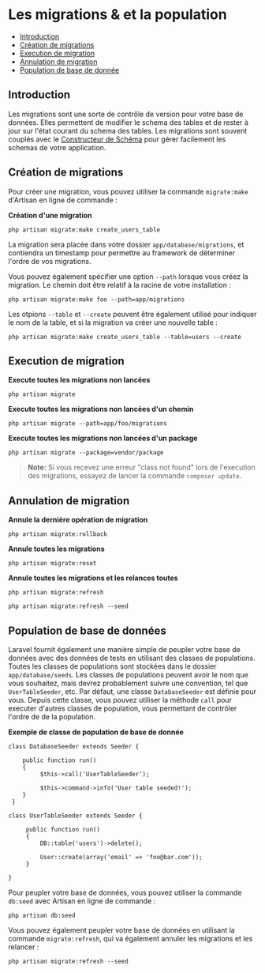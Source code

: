 # Les migrations & et la population

- [Introduction](#introduction)
- [Création de migrations](#creating-migrations)
- [Execution de migration](#running-migrations)
- [Annulation de migration](#rolling-back-migrations)
- [Population de base de donnée](#database-seeding)

<a name="introduction"></a>
## Introduction

Les migrations sont une sorte de contrôle de version pour votre base de données. Elles permettent de modifier le schema des tables et de rester à jour sur l'état courant du schema des tables. Les migrations sont souvent couplés avec le [Constructeur de Schéma](/docs/4/schema) pour gérer facilement les schemas de votre application.

<a name="creating-migrations"></a>
## Création de migrations

Pour créer une migration, vous pouvez utiliser la commande `migrate:make` d'Artisan en ligne de commande :

**Création d'une migration**

	php artisan migrate:make create_users_table

La migration sera placée dans votre dossier `app/database/migrations`, et contiendra un timestamp pour permettre au framework de déterminer l'ordre de vos migrations.

Vous pouvez également spécifier une option `--path` lorsque vous créez la migration. Le chemin doit être relatif à la racine de votre installation :

	php artisan migrate:make foo --path=app/migrations

Les otpions `--table` et `--create` peuvent être également utilisé pour indiquer le nom de la table, et si la migration va créer une nouvelle table :

	php artisan migrate:make create_users_table --table=users --create

<a name="running-migrations"></a>
## Execution de migration

**Execute toutes les migrations non lancées**

	php artisan migrate

**Execute toutes les migrations non lancées d'un chemin**

	php artisan migrate --path=app/foo/migrations

**Execute toutes les migrations non lancées d'un package**

	php artisan migrate --package=vendor/package

> **Note:** Si vous recevez une erreur "class not found" lors de l'execution des migrations, essayez de lancer la commande `composer update`.

<a name="rolling-back-migrations"></a>
## Annulation de migration

**Annule la dernière opération de migration**

	php artisan migrate:rollback

**Annule toutes les migrations**

	php artisan migrate:reset

**Annule toutes les migrations et les relances toutes**

	php artisan migrate:refresh

	php artisan migrate:refresh --seed

<a name="database-seeding"></a>
## Population de base de données

Laravel fournit également une manière simple de peupler votre base de données avec des données de tests en utilisant des classes de populations. Toutes les classes de populations sont stockées dans le dossier `app/database/seeds`. Les classes de populations peuvent avoir le nom que vous souhaitez, mais devrez probablement suivre une convention, tel que `UserTableSeeder`, etc. Par défaut, une classe `DatabaseSeeder` est définie pour vous. Depuis cette classe, vous pouvez utiliser la méthode `call` pour executer d'autres classes de population, vous permettant de contrôler l'ordre de de la population.

**Exemple de classe de population de base de donnée**

    class DatabaseSeeder extends Seeder {

        public function run()
        {
             $this->call('UserTableSeeder');

             $this->command->info('User table seeded!');
        }
     }

    class UserTableSeeder extends Seeder {

         public function run()
         {
             DB::table('users')->delete();

             User::create(array('email' => 'foo@bar.com'));
         }

    }

Pour peupler votre base de données, vous pouvez utiliser la commande `db:seed` avec Artisan en ligne de commande :

	php artisan db:seed

Vous pouvez également peupler votre base de données en utilisant la commande `migrate:refresh`, qui va également annuler les migrations et les relancer :

	php artisan migrate:refresh --seed
